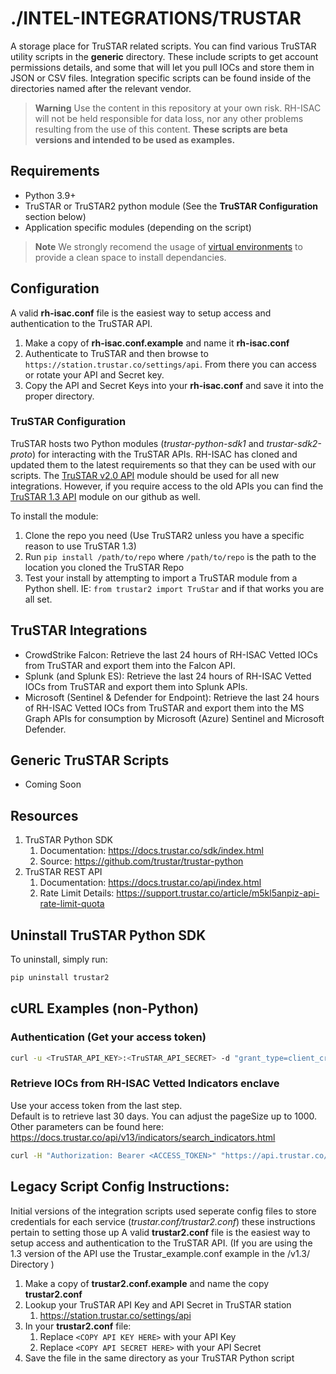 # ./INTEL-INTEGRATIONS/TRUSTAR
A storage place for TruSTAR related scripts. You can find various TruSTAR utility scripts in the **generic** directory. These include scripts to get account permissions details, and some that will let you pull IOCs and store them in JSON or CSV files. Integration specific scripts can be found inside of the directories named after the relevant vendor. 

> **Warning**
> Use the content in this repository at your own risk. RH-ISAC will not be held responsible for data loss, nor any other problems resulting from the use of this content. **These scripts are beta versions and intended to be used as examples.**

## Requirements
- Python 3.9+
- TruSTAR or TruSTAR2 python module (See the **TruSTAR Configuration** section below)
- Application specific modules (depending on the script)

> **Note**
> We strongly recomend the usage of [virtual environments](https://docs.python.org/3/library/venv.html) to provide a clean space to install dependancies.

## Configuration
A valid **rh-isac.conf** file is the easiest way to setup access and authentication to the TruSTAR API.
1. Make a copy of **rh-isac.conf.example** and name it **rh-isac.conf**
2. Authenticate to TruSTAR and then browse to `https://station.trustar.co/settings/api`. From there you can access or rotate your API and Secret key. 
3. Copy the API and Secret Keys into your **rh-isac.conf** and save it into the proper directory.

### TruSTAR Configuration
TruSTAR hosts two Python modules (*trustar-python-sdk1* and *trustar-sdk2-proto*) for interacting with the TruSTAR APIs. RH-ISAC has cloned and updated them to the latest requirements so that they can be used with our scripts. The [TruSTAR v2.0 API](https://github.com/RH-ISAC/trustar-sdk2-proto) module should be used for all new integrations. However, if you require access to the old APIs you can find the [TruSTAR 1.3 API](https://github.com/RH-ISAC/trustar-python-sdk1) module on our github as well.

To install the module:
1. Clone the repo you need (Use TruSTAR2 unless you have a specific reason to use TruSTAR 1.3)
2. Run `pip install /path/to/repo` where `/path/to/repo` is the path to the location you cloned the TruSTAR Repo
3. Test your install by attempting to import a TruSTAR module from a Python shell. IE: `from trustar2 import TruStar` and if that works you are all set.

## TruSTAR Integrations
- CrowdStrike Falcon: Retrieve the last 24 hours of RH-ISAC Vetted IOCs from TruSTAR and export them into the Falcon API.
- Splunk (and Splunk ES): Retrieve the last 24 hours of RH-ISAC Vetted IOCs from TruSTAR and export them into Splunk APIs.
- Microsoft (Sentinel & Defender for Endpoint): Retrieve the last 24 hours of RH-ISAC Vetted IOCs from TruSTAR and export them into the MS Graph APIs for consumption by Microsoft (Azure) Sentinel and Microsoft Defender.

## Generic TruSTAR Scripts
- Coming Soon

## Resources
1. TruSTAR Python SDK
   1. Documentation: https://docs.trustar.co/sdk/index.html
   2. Source: https://github.com/trustar/trustar-python
2. TruSTAR REST API
   1. Documentation: https://docs.trustar.co/api/index.html
   2. Rate Limit Details: https://support.trustar.co/article/m5kl5anpiz-api-rate-limit-quota

## Uninstall TruSTAR Python SDK
To uninstall, simply run:
```bash
pip uninstall trustar2
```
## cURL Examples (non-Python)
### Authentication (Get your access token)
```bash
curl -u <TruSTAR_API_KEY>:<TruSTAR_API_SECRET> -d "grant_type=client_credentials" https://api.trustar.co/oauth/token
```
### Retrieve IOCs from RH-ISAC Vetted Indicators enclave
Use your access token from the last step.<br>
Default is to retrieve last 30 days. You can adjust the pageSize up to 1000.<br>
Other parameters can be found here: https://docs.trustar.co/api/v13/indicators/search_indicators.html
```bash
curl -H "Authorization: Bearer <ACCESS_TOKEN>" "https://api.trustar.co/api/1.3/indicators/search?enclaveIds=59cd8570-5dce-4e5b-b09c-9807530a7086&pageSize=100"
```

## Legacy Script Config Instructions:
Initial versions of the integration scripts used seperate config files to store credentials for each service (*trustar.conf/trustar2.conf*) these instructions pertain to setting those up
A valid **trustar2.conf** file is the easiest way to setup access and authentication to the TruSTAR API. (If you are using the 1.3 version of the API use the Trustar_example.conf example in the /v1.3/ Directory )
1. Make a copy of **trustar2.conf.example** and name the copy **trustar2.conf**
2. Lookup your TruSTAR API Key and API Secret in TruSTAR station
   1. https://station.trustar.co/settings/api
3. In your **trustar2.conf** file:
   1. Replace `<COPY API KEY HERE>` with your API Key
   2. Replace `<COPY API SECRET HERE>` with your API Secret
4. Save the file in the same directory as your TruSTAR Python script

